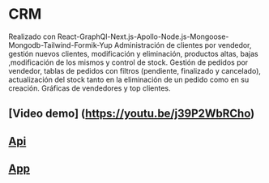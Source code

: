 # CRM
Realizado con React-GraphQl-Next.js-Apollo-Node.js-Mongoose-Mongodb-Tailwind-Formik-Yup
Administración de clientes por vendedor, gestión nuevos clientes, modificación y eliminación, productos altas, bajas ,modificación de los mismos y control de stock. 
Gestión de pedidos por vendedor, tablas de pedidos con filtros (pendiente, finalizado y cancelado), actualización del stock tanto en la eliminación de un pedido como en su creación.
Gráficas de vendedores y top clientes.


<!-- ## [Demo](https://crm-client.carmecass.now.sh) -->

## [Video demo] (https://youtu.be/j39P2WbRCho)

## [Api](crm-api/README.md)

## [App](crm-app/README.md)
